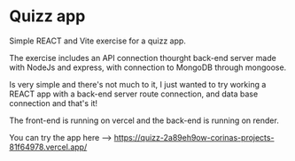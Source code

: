 # Quizz app

 Simple REACT and Vite exercise for a quizz app.

 The exercise includes an API connection thourght back-end server made with NodeJs and express, with connection to MongoDB through mongoose.

 Is very simple and there's not much to it, I just wanted to try working a REACT app with a back-end server route connection, and data base connection and that's it!

 The front-end is running on vercel and the back-end is running on render.

 You can try the app here --> https://quizz-2a89eh9ow-corinas-projects-81f64978.vercel.app/
